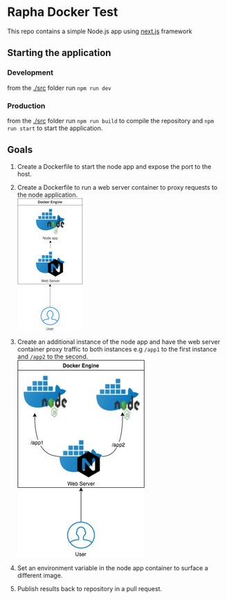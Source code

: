# Rapha Docker Test

This repo contains a simple Node.js app using [next.js](https://nextjs.org/) framework

## Starting the application

### Development

from the [./src](./src) folder run `npm run dev`

### Production

from the [./src](./src) folder run `npm run build` to compile the repository and `npm run start` to start the application.

## Goals

1. Create a Dockerfile to start the node app and expose the port to the host.

2. Create a Dockerfile to run a web server container to proxy requests to the node application. \
![webserver image](./resources/rapha-docker-test-webserver.png  "Docker Webserver" )

3. Create an additional instance of the node app and have the web server container proxy traffic to both instances e.g `/app1` to the first instance and `/app2` to the second. \
![webserver image](./resources/rapha-docker-test-multiple.jpg  "Docker Multiple Apps" )

4. Set an environment variable in the node app container to surface a different image.

5. Publish results back to repository in a pull request.

